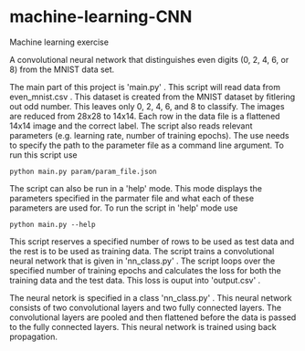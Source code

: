 # machine-learning-CNN

Machine learning exercise

A convolutional neural network that distinguishes even digits (0, 2, 4, 6, or 8) from the MNIST data set.

The main part of this project is 'main.py' . This script will read data from even_mnist.csv . This dataset is created from the MNIST dataset by fitlering out odd number. This leaves only 0, 2, 4, 6, and 8 to classify. The images are reduced from 28x28 to 14x14. Each row in the data file is a flattened 14x14 image and the correct label. The script also reads relevant parameters (e.g. learning rate, number of training epochs). The use needs to specify the path to the parameter file as a command line argument. To run this script use

```
python main.py param/param_file.json
```

The script can also be run in a 'help' mode. This mode displays the parameters specified in the parmater file and what each of these parameters are used for. To run the script in 'help' mode use

```
python main.py --help
```

This script reserves a specified number of rows to be used as test data and the rest is to be used as training data. The script trains a convolutional neural network that is given in 'nn_class.py' . The script loops over the specified number of training epochs and calculates the loss for both the training data and the test data. This loss is ouput into 'output.csv' .

The neural netork is specified in a class 'nn_class.py' . This neural network consists of two convolutional layers and two fully connected layers. The convolutional layers are pooled and then flattened before the data is passed to the fully connected layers. This neural network is trained using back propagation.
